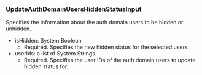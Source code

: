 ### UpdateAuthDomainUsersHiddenStatusInput
Specifies the information about the auth domain users to be hidden or unhidden.

- isHidden: System.Boolean
  - Required. Specifies the new hidden status for the selected users.
- userIds: a list of System.Strings
  - Required. Specifies the user IDs of the auth domain users to update hidden status for.
